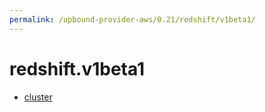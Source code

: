```yaml
---
permalink: /upbound-provider-aws/0.21/redshift/v1beta1/
---
```


# redshift.v1beta1



* [cluster](cluster.md)
